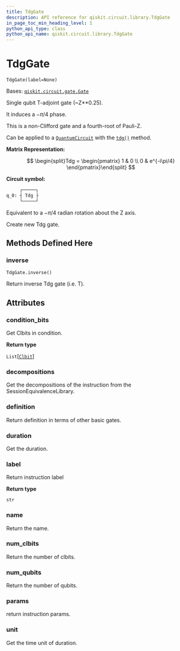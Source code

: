 ```yaml
---
title: TdgGate
description: API reference for qiskit.circuit.library.TdgGate
in_page_toc_min_heading_level: 1
python_api_type: class
python_api_name: qiskit.circuit.library.TdgGate
---
```


# TdgGate

<span id="qiskit.circuit.library.TdgGate" />

`TdgGate(label=None)`

Bases: [`qiskit.circuit.gate.Gate`](qiskit.circuit.Gate "qiskit.circuit.gate.Gate")

Single qubit T-adjoint gate (\~Z\*\*0.25).

It induces a $-\pi/4$ phase.

This is a non-Clifford gate and a fourth-root of Pauli-Z.

Can be applied to a [`QuantumCircuit`](qiskit.circuit.QuantumCircuit "qiskit.circuit.QuantumCircuit") with the [`tdg()`](qiskit.circuit.QuantumCircuit#tdg "qiskit.circuit.QuantumCircuit.tdg") method.

**Matrix Representation:**

$$
\begin{split}Tdg = \begin{pmatrix}
        1 & 0 \\
        0 & e^{-i\pi/4}
    \end{pmatrix}\end{split}
$$

**Circuit symbol:**

```python
     ┌─────┐
q_0: ┤ Tdg ├
     └─────┘
```

Equivalent to a $-\pi/4$ radian rotation about the Z axis.

Create new Tdg gate.

## Methods Defined Here

### inverse

<span id="qiskit.circuit.library.TdgGate.inverse" />

`TdgGate.inverse()`

Return inverse Tdg gate (i.e. T).

## Attributes

<span id="qiskit.circuit.library.TdgGate.condition_bits" />

### condition\_bits

Get Clbits in condition.

**Return type**

`List`\[[`Clbit`](qiskit.circuit.Clbit "qiskit.circuit.classicalregister.Clbit")]

<span id="qiskit.circuit.library.TdgGate.decompositions" />

### decompositions

Get the decompositions of the instruction from the SessionEquivalenceLibrary.

<span id="qiskit.circuit.library.TdgGate.definition" />

### definition

Return definition in terms of other basic gates.

<span id="qiskit.circuit.library.TdgGate.duration" />

### duration

Get the duration.

<span id="qiskit.circuit.library.TdgGate.label" />

### label

Return instruction label

**Return type**

`str`

<span id="qiskit.circuit.library.TdgGate.name" />

### name

Return the name.

<span id="qiskit.circuit.library.TdgGate.num_clbits" />

### num\_clbits

Return the number of clbits.

<span id="qiskit.circuit.library.TdgGate.num_qubits" />

### num\_qubits

Return the number of qubits.

<span id="qiskit.circuit.library.TdgGate.params" />

### params

return instruction params.

<span id="qiskit.circuit.library.TdgGate.unit" />

### unit

Get the time unit of duration.

